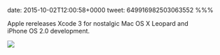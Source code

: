 date: 2015-10-02T12:00:58+0000
tweet: 649916982503063552
%%%

Apple rereleases Xcode 3 for nostalgic Mac OS X Leopard and iPhone OS 2.0 development.

![](CQT4DPKWwAAStwR.png)
